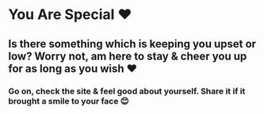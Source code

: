 <h1>You Are Special ❤️ </h1>

<h2>Is there something which is keeping you upset or low?
Worry not, am here to stay & cheer you up for as long as you wish ❤ </h2>

<h3>Go on, check the site & feel good about yourself. 
Share it if it brought a smile to your face 😊</h3>
